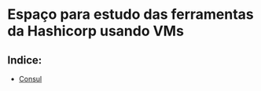# Espaço para estudo das ferramentas da Hashicorp usando VMs

## Indice:
- [Consul](./consul/README.md)